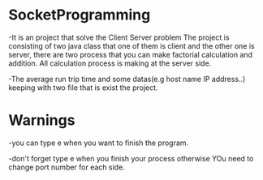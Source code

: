 # SocketProgramming
-It is an project that solve the Client Server problem
The project is consisting of two java class that one of them is client and the other one is server,
there are two process that you can make factorial calculation and addition.
All calculation process is making at the server side.

-The average run trip time and some datas(e.g host name IP address..) keeping with two file that is exist the project.

# Warnings

-you can type e when you want to finish the program.

-don't forget type e when you finish your process otherwise YOu need to change port number for each side.


